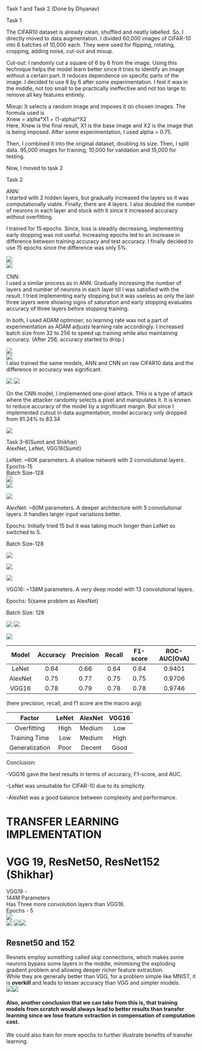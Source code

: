 Task 1 and Task 2 (Done by Dhyanav)

Task 1

The CIFAR10 dataset is already clean, shuffled and neatly labelled. So, I directly moved to data augmentation. I divided 60,000 images of CIFAR-10 into 6 batches of 10,000 each. They were used for flipping, rotating, cropping, adding noise, cut-out and mixup.

Cut-out: I randomly cut a square of 6 by 6 from the image. Using this technique helps the model learn better since it tries to identify an image without a certain part. It reduces dependence on specific parts of the image. I decided to use 6 by 6 after some experimentation. I feel it was in the middle, not too small to be practically ineffective and not too large to remove all key features entirely.

Mixup: It selects a random image and imposes it on chosen images. The formula used is  
	Xnew \= alpha\*X1 \+ (1-alpha)\*X2  
Here, Xnew is the final result, X1 is the base image and X2 is the image that is being imposed. After some experimentation, I used alpha \= 0.75.

Then, I combined it into the original dataset, doubling its size. Then, I split data. 95,000 images for training, 10,000 for validation and 15,000 for testing.

Now, I moved to task 2

Task 2

ANN:  
I started with 2 hidden layers, but gradually increased the layers so it was computationally viable. Finally, there are 4 layers. I also doubled the number of neurons in each layer and stuck with it since it increased accuracy without overfitting.

I trained for 15 epochs. Since, loss is steadily decreasing, implementing early stopping was not useful. Increasing epochs led to an increase in difference between training accuracy and test accuracy. I finally decided to use 15 epochs since the difference was only 5%.

![](image1.png)  
![](image2.png) 

CNN:  
I used a similar process as in ANN. Gradually increasing the number of layers and number of neurons in each layer till I was satisfied with the result. I tried implementing early stopping but it was useless as only the last three layers were showing signs of saturation and early stopping evaluates accuracy of three layers before stopping training.

In both, I used ADAM optimiser, so learning rate was not a part of experimentation as ADAM adjusts learning rate accordingly. I increased batch size from 32 to 256 to speed up training while also maintaining accuracy. (After 256, accuracy started to drop.)

![](image3.png)  
![](image4.png)   
I also trained the same models, ANN and CNN on raw CIFAR10 data and the difference in accuracy was significant.

![](image5.png) 
![](image6.png) 

On the CNN model, I implemented one-pixel attack. THis is a type of attack where the attacker randomly selects a pixel and manipulates it. It is known to reduce accuracy of the model by a significant margin. But since I implemented cutout in data augmentation, model accuracy only dropped from 91.24% to 83.34

![](image7.png) 

Task 3-6(Sumit and Shikhar)  
AlexNet, LeNet, VGG16(Sumit)

LeNet: \~60K parameters. A shallow network with 2 convolutional layers.  
Epochs-15  
Batch Size-128  
![](image8.png)  
![](image9.png) 

![](image10.png) 

AlexNet: \~60M parameters. A deeper architecture with 5 convolutional layers. It handles larger input variations better.

Epochs: Initially tried 15 but it was taking much longer than LeNet so switched to 5\.

Batch Size-128

![](image11.png) 

![](image12.png) 

![](image13.png) 

VGG16: \~138M parameters. A very deep model with 13 convolutional layers. 

Epochs: 5(same problem as AlexNet)

Batch Size: 128

![](image14.png) 
![](image15.png) 

![](image16.png) 

| Model | Accuracy | Precision | Recall | F1-score | ROC-AUC(OvA) |
| :---: | :---: | :---: | :---: | :---: | :---: |
| LeNet | 0.64 | 0.66 | 0.64 | 0.64 | 0.9401 |
| AlexNet | 0.75 | 0.77 | 0.75 | 0.75 | 0.9706 |
| VGG16 | 0.78 | 0.79 | 0.78 | 0.78 | 0.9746 |

 (here precision, recall, and f1 score are the macro avg)

| Factor | LeNet | AlexNet | VGG16 |
| :---: | :---: | :---: | :---: |
| Overfitting | High | Medium | Low |
| Training Time | Low | Medium | High |
| Generalization | Poor | Decent | Good |

Conclusion:

\-VGG16 gave the best results in terms of accuracy, F1-score, and AUC.

\-LeNet was unsuitable for CIFAR-10 due to its simplicity.

\-AlexNet was a good balance between complexity and performance.

# TRANSFER LEARNING IMPLEMENTATION

# VGG 19, ResNet50, ResNet152 (Shikhar)

VGG19 \-  
144M Parameters  
Has Three more convolution layers than VGG16.  
Epochs \- 5  
![](image17.png)  
![](image18.png) 
![](image19.png)![](image20.png)

## Resnet50 and 152

Resnets employ something called skip connections, which makes some neurons bypass some layers in the middle, minimising the exploding gradient problem and allowing deeper richer feature extraction.   
While they are generally better than VGG, for a problem simple like MNIST, it is **overkill** and leads to lesser accuracy than VGG and simpler models.  
![](image21.png)![](image22.png)

####  Also, another conclusion that we can take from this is, that training models from scratch would always lead to better results than transfer learning since we lose feature extraction in compensation of computation cost.

We could also train for more epochs to further illustrate benefits of transfer learning.  

